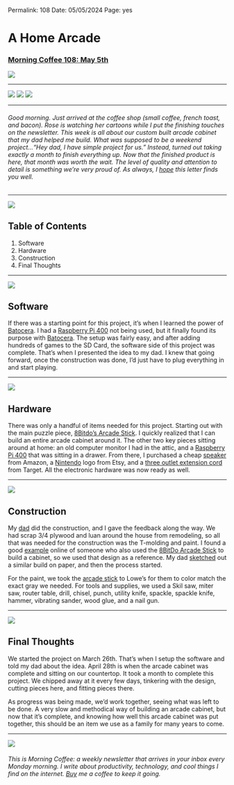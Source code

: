 
Permalink: 108
Date: 05/05/2024
Page: yes

# A Home Arcade

### [Morning Coffee 108: May 5th](https://nashp.com/108)

![](https://live.staticflickr.com/65535/53700903116_e879c50bc8_k.jpg)

---- 

![](https://live.staticflickr.com/65535/53700009247_9411bf2414_k.jpg)
![](https://live.staticflickr.com/65535/53700902976_6bf6879139_k.jpg)
![](https://live.staticflickr.com/65535/53687212073_48719ed982_k.jpg)

---- 

###### Good morning. Just arrived at the coffee shop (small coffee, french toast, and bacon). Rose is watching her cartoons while I put the finishing touches on the newsletter. This week is all about our custom built arcade cabinet that my dad helped me build. What was supposed to be a weekend project…“Hey dad, I have simple project for us.” Instead, turned out taking exactly a month to finish everything up. Now that the finished product is here, that month was worth the wait. The level of quality and attention to detail is something we’re very proud of. As always, I [hope](mailto:nashp@me.com) this letter finds you well.

---- 

![](https://i.imgur.com/eO2hcg2.jpg)

## Table of Contents

1. Software
2. Hardware
3. Construction
4. Final Thoughts

---- 

![](https://live.staticflickr.com/65535/53699638932_481d840a2a_k.jpg)

## Software

If there was a starting point for this project, it’s when I learned the power of [Batocera](https://batocera.org/). I had a [Raspberry Pi 400](https://www.raspberrypi.com/products/raspberry-pi-400/) not being used, but it finally found its purpose with [Batocera](https://batocera.org/). The setup was fairly easy, and after adding hundreds of games to the SD Card, the software side of this project was complete. That’s when I presented the idea to my dad. I knew that going forward, once the construction was done, I’d just have to plug everything in and start playing.

---- 

![](https://live.staticflickr.com/65535/53700878209_de7d5c7f39_k.jpg)

## Hardware

There was only a handful of items needed for this project. Starting out with the main puzzle piece, [8Bitdo’s Arcade Stick](https://www.8bitdo.com/arcade-stick/). I quickly realized that I can build an entire arcade cabinet around it. The other two key pieces sitting around at home: an old computer monitor I had in the attic, and a [Raspberry Pi 400](https://www.raspberrypi.com/products/raspberry-pi-400/) that was sitting in a drawer. From there, I purchased a cheap [speaker](https://a.co/d/dagxIoi) from Amazon, a [Nintendo](https://www.etsy.com/listing/1689438415/nintendo-logo-solid-sign-for-gaming) logo from Etsy, and a [three outlet extension cord](https://www.target.com/p/cordinate-2-39-3-outlet-grounded-extension-cord-dark-gray/-/A-78680233) from Target. All the electronic hardware was now ready as well.

---- 

![](https://live.staticflickr.com/65535/53700902901_92fb97cf30_k.jpg)

## Construction

My [dad](https://www.youtube.com/@CajunKayak) did the construction, and I gave the feedback along the way. We had scrap 3/4 plywood and luan around the house from remodeling, so all that was needed for the construction was the T-molding and paint. I found a good [example](https://www.reddit.com/r/MAME/s/L6gcmtrzVx) online of someone who also used the [8BitDo Arcade Stick](https://www.8bitdo.com/arcade-stick/) to build a cabinet, so we used that design as a reference. My dad [sketched](https://live.staticflickr.com/65535/53699647787_a8a70a616c_k.jpg) out a similar build on paper, and then the process started.

For the paint, we took the [arcade stick](https://www.8bitdo.com/arcade-stick/) to Lowe’s for them to color match the exact gray we needed. For tools and supplies, we used a Skil saw, miter saw, router table, drill, chisel, punch, utility knife, spackle, spackle knife, hammer, vibrating sander, wood glue, and a nail gun.

---- 

![](https://live.staticflickr.com/65535/53701341515_c3cacb5885_k.jpg)

## Final Thoughts

We started the project on March 26th. That’s when I setup the software and told my dad about the idea. April 28th is when the arcade cabinet was complete and sitting on our countertop. It took a month to complete this project. We chipped away at it every few days, tinkering with the design, cutting pieces here, and fitting pieces there.

As progress was being made, we’d work together, seeing what was left to be done. A very slow and methodical way of building an arcade cabinet, but now that it’s complete, and knowing how well this arcade cabinet was put together, this should be an item we use as a family for many years to come.

---- 

![](https://i.imgur.com/MwejBou.jpg)

###### This is Morning Coffee: a weekly newsletter that arrives in your inbox every Monday morning. I write about productivity, technology, and cool things I find on the internet. [Buy](https://buy.stripe.com/fZe4jqd135LRc4U4gj) me a coffee to keep it going.
